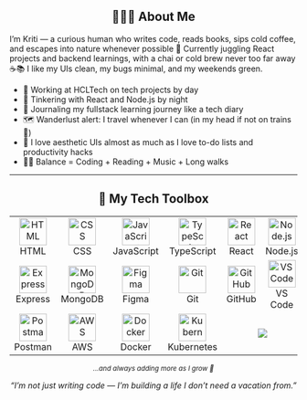 <h2 align="center">👩🏻‍💻 About Me</h2>

<p>I’m Kriti — a curious human who writes code, reads books, sips cold coffee, and escapes into nature whenever possible 🌿 Currently juggling React projects and backend learnings, with a chai or cold brew never too far away ☕📚 
I like my UIs clean, my bugs minimal, and my weekends green.</p>

- 💼 Working at HCLTech on tech projects by day  
- 🧪 Tinkering with React and Node.js by night  
- 📝 Journaling my fullstack learning journey like a tech diary  
- 🗺️ Wanderlust alert: I travel whenever I can (in my head if not on trains 🧳)  
- 🌸 I love aesthetic UIs almost as much as I love to-do lists and productivity hacks  
- 🧘‍♀️ Balance = Coding + Reading + Music + Long walks

---

<h2 align="center">🧰 My Tech Toolbox</h2>

<div align="center">

<table>
  <tr>
    <td align="center" width="100">
      <img src="https://skillicons.dev/icons?i=html" width="48" alt="HTML" /><br />HTML
    </td>
    <td align="center" width="100">
      <img src="https://skillicons.dev/icons?i=css" width="48" alt="CSS" /><br />CSS
    </td>
    <td align="center" width="100">
      <img src="https://skillicons.dev/icons?i=js" width="48" alt="JavaScript" /><br />JavaScript
    </td>
    <td align="center" width="100">
      <img src="https://skillicons.dev/icons?i=ts" width="48" alt="TypeScript" /><br />TypeScript
    </td>
    <td align="center" width="100">
      <img src="https://skillicons.dev/icons?i=react" width="48" alt="React" /><br />React
    </td>
    <td align="center" width="100">
      <img src="https://skillicons.dev/icons?i=nodejs" width="48" alt="Node.js" /><br />Node.js
    </td>
  </tr>
  <tr>
    <td align="center">
      <img src="https://skillicons.dev/icons?i=express" width="48" alt="Express" /><br />Express
    </td>
    <td align="center">
      <img src="https://skillicons.dev/icons?i=mongodb" width="48" alt="MongoDB" /><br />MongoDB
    </td>
    <td align="center">
      <img src="https://skillicons.dev/icons?i=figma" width="48" alt="Figma" /><br />Figma
    </td>
    <td align="center">
      <img src="https://skillicons.dev/icons?i=git" width="48" alt="Git" /><br />Git
    </td>
    <td align="center">
      <img src="https://skillicons.dev/icons?i=github" width="48" alt="GitHub" /><br />GitHub
    </td>
    <td align="center">
      <img src="https://skillicons.dev/icons?i=vscode" width="48" alt="VS Code" /><br />VS Code
    </td>
  </tr>
  <tr>
    <td align="center">
      <img src="https://skillicons.dev/icons?i=postman" width="48" alt="Postman" /><br />Postman
    </td>
    <td align="center">
      <img src="https://skillicons.dev/icons?i=aws" width="48" alt="AWS" /><br />AWS
    </td>
    <td align="center">
      <img src="https://skillicons.dev/icons?i=docker" width="48" alt="Docker" /><br />Docker
    </td>
    <td align="center">
      <img src="https://skillicons.dev/icons?i=kubernetes" width="48" alt="Kubernetes" /><br />Kubernetes
    </td>
    <td align="center" colspan="2">
      <img src="https://img.shields.io/badge/Always%20Learning-blueviolet?style=for-the-badge" />
    </td>
  </tr>
</table>

</div>

<p align="center">
  <sub>
    <i>...and always adding more as I grow 💪</i>
  </sub>
</p>

<div align="center">
  <i>“I’m not just writing code — I’m building a life I don’t need a vacation from.”</i>
</div>
<!-- <p align = "center">⭐️ Thanks for scrolling! If you're learning too, let’s connect and grow together 🚀</p>
 -->

